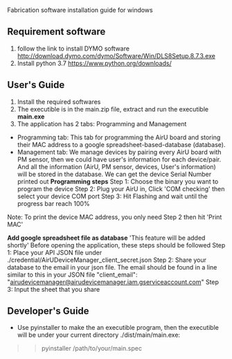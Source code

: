 Fabrication software installation guide for windows

## Requirement software
1. follow the link to install DYMO software
http://download.dymo.com/dymo/Software/Win/DLS8Setup.8.7.3.exe
2. Install python 3.7
https://www.python.org/downloads/

## User's Guide
1. Install the required softwares
2. The executible is in the main.zip file, extract and run the executible **main.exe**
3. The application has 2 tabs: Programming and Management
- Programming tab: This tab for programming the AirU board and storing their MAC address to a google spreadsheet-based-database (database).
- Management tab: We manage devices by pairing every AirU board with PM sensor, then we could have user's information for each device/pair. And all the information (AirU, PM sensor, devices, User's information) will be stored in the database. We can get the device Serial Number printed out
**Programming steps**
Step 1: Choose the binary you want to program the device
Step 2: Plug your AirU in, Click 'COM checking' then select your device COM port
Step 3: Hit Flashing and wait until the progress bar reach 100%

Note: To print the device MAC address, you only need Step 2 then hit 'Print MAC'

**Add google spreadsheet file as database** 'This feature will be added shortly'
Before opening the application, these steps should be followed
Step 1: Place your API JSON file under ./credential/AirUDeviceManager_client_secret.json
Step 2: Share your database to the email in your json file. The email should be found in a line similar to this in your JSON file 
"client_email": "airudevicemanager@airudevicemanager.iam.gserviceaccount.com"
Step 3: Input the sheet that you share

## Developer's Guide
- Use pyinstaller to make the an executible program, then the executible will be under your current directory ./dist/main/main.exe:
>> pyinstaller /path/to/your/main.spec
